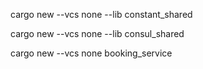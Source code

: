 cargo new --vcs none --lib constant_shared

cargo new --vcs none --lib consul_shared

cargo new --vcs none booking_service